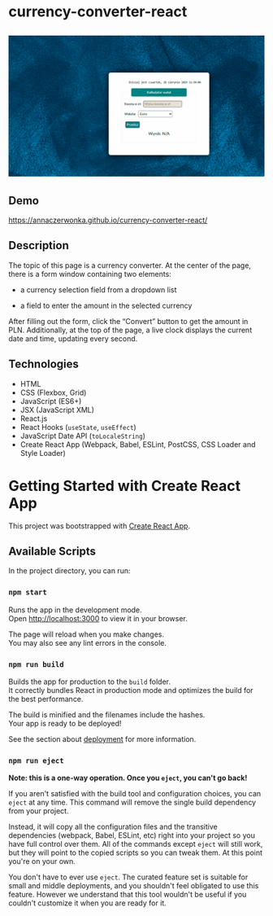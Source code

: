 # currency-converter-react
## ![Preview](public/10.gif) 

## Demo
https://annaczerwonka.github.io/currency-converter-react/

## Description
The topic of this page is a currency converter. At the center of the page, there is a form window containing two elements:

- a currency selection field from a dropdown list

- a field to enter the amount in the selected currency

After filling out the form, click the “Convert” button to get the amount in PLN.
Additionally, at the top of the page, a live clock displays the current date and time, updating every second. 


## Technologies
- HTML
- CSS (Flexbox, Grid)
- JavaScript (ES6+)
- JSX (JavaScript XML)
- React.js
- React Hooks (`useState`, `useEffect`)
- JavaScript Date API (`toLocaleString`)
- Create React App (Webpack, Babel, ESLint, PostCSS, CSS Loader and Style Loader)

# Getting Started with Create React App

This project was bootstrapped with [Create React App](https://github.com/facebook/create-react-app).

## Available Scripts

In the project directory, you can run:

### `npm start`

Runs the app in the development mode.\
Open [http://localhost:3000](http://localhost:3000) to view it in your browser.

The page will reload when you make changes.\
You may also see any lint errors in the console.

### `npm run build`

Builds the app for production to the `build` folder.\
It correctly bundles React in production mode and optimizes the build for the best performance.

The build is minified and the filenames include the hashes.\
Your app is ready to be deployed!

See the section about [deployment](https://facebook.github.io/create-react-app/docs/deployment) for more information.

### `npm run eject`

**Note: this is a one-way operation. Once you `eject`, you can't go back!**

If you aren't satisfied with the build tool and configuration choices, you can `eject` at any time. This command will remove the single build dependency from your project.

Instead, it will copy all the configuration files and the transitive dependencies (webpack, Babel, ESLint, etc) right into your project so you have full control over them. All of the commands except `eject` will still work, but they will point to the copied scripts so you can tweak them. At this point you're on your own.

You don't have to ever use `eject`. The curated feature set is suitable for small and middle deployments, and you shouldn't feel obligated to use this feature. However we understand that this tool wouldn't be useful if you couldn't customize it when you are ready for it.

